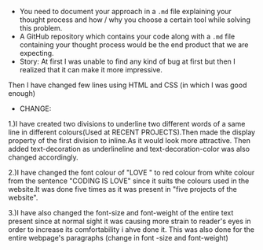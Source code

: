* You need to document your approach in a `.md` file explaining your thought process and how / why you choose a certain tool while solving this problem.
* A GitHub repository which contains your code  along with a `.md` file containing your thought process would be the end product that we are expecting.
* Story:
At first I was unable to find any kind of bug at first but then I realized that it can make it more impressive.

Then I have changed few lines using HTML and CSS (in which I was good enough)

* CHANGE:

1.)I have created two divisions to underline two different words of a same line in different colours(Used at RECENT PROJECTS).Then made the display property of the first division to inline.As it would look more attractive.
Then added text-decoration as underlineline and text-decoration-color was also changed accordingly.

2.)I have changed the font colour of "LOVE " to red colour from white colour from the sentence "CODING IS LOVE" since it suits the colours used in the website.It was done five times as it was present in "five projects of the website".

3.)I have also changed the font-size and font-weight of the entire text present since at normal sight it was causing more strain to reader's eyes in order to increase its comfortability i ahve done it.
This was also done for the entire webpage's paragraphs (change in font -size and font-weight)

